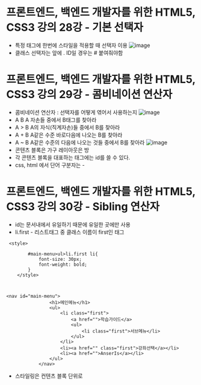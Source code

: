 # 프론트엔드, 백엔드 개발자를 위한 HTML5, CSS3 강의 28강 - 기본 선택자
* 특정 태그에 한번에 스타일을 적용할 때 선택자 이용
![image](https://user-images.githubusercontent.com/40667871/235939483-6ff01d05-cd70-4ede-9be4-3f5de172d0c3.png)
* 클래스 선택자는 앞에 .     ID일 경우는 # 붙여줘야함

# 프론트엔드, 백엔드 개발자를 위한 HTML5, CSS3 강의 29강 - 콤비네이션 연산자
* 콤비네이션 연산자 : 선택자를 어떻게 엮어서 사용하는지
![image](https://user-images.githubusercontent.com/40667871/235941297-073bb501-5030-4a03-88c9-064b9847f885.png)
* A B A 자손들 중에서 B태그를 찾아라
* A > B A의 자식(직계자손)들 중에서 B를 찾아라
* A + B A같은 수준 바로다음에 나오는 B를 찾아라
* A ~ B A같은 수준의 다음에 나오는 것들 중에서 B를 찾아라
![image](https://user-images.githubusercontent.com/40667871/235952035-bee89caf-8224-43b3-bb6a-12bdfa155a4f.png)
* 콘텐츠 블록은 가구 레이아웃은 방
* 각 콘텐츠 블록을 대표하는 태그에는 id를 쓸 수 있다. 
* css, html 에서 단어 구분자는 -

# 프론트엔드, 백엔드 개발자를 위한 HTML5, CSS3 강의 30강 - Sibling 연산자
* id는 문서내에서 유일하기 때문에 유일한 곳에만 사용
* li.first - 리스트태그 중 클래스 이름이 first인 태그
```
 <style>
        
        #main-menu>ul>li.first li{
            font-size: 30px;
            font-weight: bold;
        }
    </style>



<nav id="main-menu">
                <h1>메인메뉴</h1>
                <ul>
                    <li class="first">
                        <a href="">학습가이드</a>
                        <ul>
                            <li class="first">서브메뉴</li>
                        </ul>
                    </li>
                    <li><a href="" class="first">강좌선택</a></li>
                    <li><a href="">AnserIs</a></li>
                </ul>
            </nav>
```
* 스타일링은 컨텐츠 블록 단위로
